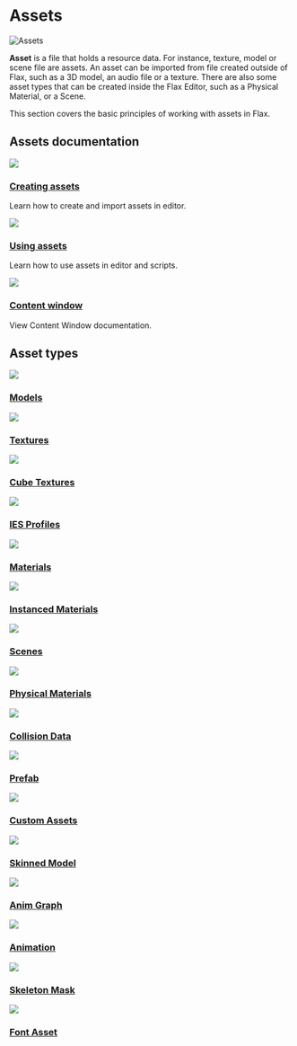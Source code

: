 # Assets

![Assets](media/title.jpg)

**Asset** is a file that holds a resource data.
For instance, texture, model or scene file are assets.
An asset can be imported from file created outside of Flax, such as a 3D model, an audio file or a texture.
There are also some asset types that can be created inside the Flax Editor, such as a Physical Material, or a Scene.

This section covers the basic principles of working with assets in Flax.

## Assets documentation

<div class="frontpage">

<div class="frontpage-section">
<a href="creating-assets.md"><img src="media/creating-assets-icon.jpg"></a>
<h3><a href="creating-assets.md">Creating assets</a></h3>
<p>Learn how to create and import assets in editor.</p>
</div>

<div class="frontpage-section">
<a href="using-assets.md"><img src="media/using-assets-icon.jpg"></a>
<h3><a href="using-assets.md">Using assets</a></h3>
<p>Learn how to use assets in editor and scripts.</p>
</div>

<div class="frontpage-section">
<a href="../../editor/windows/content-window.md"><img src="../../editor/windows/media/content-window-icon.jpg"></a>
<h3><a href="../../editor/windows/content-window.md">Content window</a></h3>
<p>View Content Window documentation.</p>
</div>

</div>

## Asset types

<div class="frontpage">

<div class="frontpage-section">
<a href="../../graphics/models/index.md"><img src="../../graphics/models/media/icon.jpg"></a>
<h3><a href="../../graphics/models/index.md">Models</a></h3>
</div>

<div class="frontpage-section">
<a href="../../graphics/textures/index.md"><img src="../../graphics/textures/media/icon.jpg"></a>
<h3><a href="../../graphics/textures/index.md">Textures</a></h3>
</div>

<div class="frontpage-section">
<a href="../../graphics/textures/cube-textures.md"><img src="../../graphics/textures/media/cube-textures-icon.jpg"></a>
<h3><a href="../../graphics/textures/cube-textures.md">Cube Textures</a></h3>
</div>

<div class="frontpage-section">
<a href="../../graphics/lighting/ies-profiles.md"><img src="../../graphics/lighting/media/ies-icon.jpg"></a>
<h3><a href="../../graphics/lighting/ies-profiles.md">IES Profiles</a></h3>
</div>

<div class="frontpage-section">
<a href="../../graphics/materials/index.md"><img src="../../graphics/materials/media/icon.jpg"></a>
<h3><a href="../../graphics/materials/index.md">Materials</a></h3>
</div>

<div class="frontpage-section">
<a href="../../graphics/materials/instanced-materials/index.md"><img src="../../graphics/materials/media/material-instance-icon.jpg"></a>
<h3><a href="../../graphics/materials/instanced-materials/index.md">Instanced Materials</a></h3>
</div>

<div class="frontpage-section">
<a href="../scenes/index.md"><img src="../scenes/media/icon.jpg"></a>
<h3><a href="../scenes/index.md">Scenes</a></h3>
</div>

<div class="frontpage-section">
<a href="../../physics/physical-material.md"><img src="../../physics/media/physical-material-icon.jpg"></a>
<h3><a href="../../physics/physical-material.md">Physical Materials</a></h3>
</div>

<div class="frontpage-section">
<a href="../../physics/colliders/collision-data.md"><img src="../../physics/colliders/media/collision-data-icon.jpg"></a>
<h3><a href="../../physics/colliders/collision-data.md">Collision Data</a></h3>
</div>

<div class="frontpage-section">
<a href="../prefabs/index.md"><img src="../prefabs/media/icon.jpg"></a>
<h3><a href="../prefabs/index.md">Prefab</a></h3>
</div>

<div class="frontpage-section">
<a href="../../scripting/tutorials/custom-asset.md"><img src="../../scripting/tutorials/media/custom-asset-icon.jpg"></a>
<h3><a href="../../scripting/tutorials/custom-asset.md">Custom Assets</a></h3>
</div>

<div class="frontpage-section">
<a href="../../animation/skinned-model/index.md"><img src="../../animation/skinned-model/media/icon.jpg"></a>
<h3><a href="../../animation/skinned-model/index.md">Skinned Model</a></h3>
</div>

<div class="frontpage-section">
<a href="../../animation/anim-graph/index.md"><img src="../../animation/anim-graph/media/icon.jpg"></a>
<h3><a href="../../animation/anim-graph/index.md">Anim Graph</a></h3>
</div>

<div class="frontpage-section">
<a href="../../animation/animation/index.md"><img src="../../animation/animation/media/icon.jpg"></a>
<h3><a href="../../animation/animation/index.md">Animation</a></h3>
</div>

<div class="frontpage-section">
<a href="../../animation/skeleton-mask.md"><img src="../../animation/media/skeleton-mask-icon.jpg"></a>
<h3><a href="../../animation/skeleton-mask.md">Skeleton Mask</a></h3>
</div>

<div class="frontpage-section">
<a href="../../ui/fonts/index.md"><img src="../../ui/fonts/media/icon.jpg"></a>
<h3><a href="../../ui/fonts/index.md">Font Asset</a></h3>
</div>

</div>


